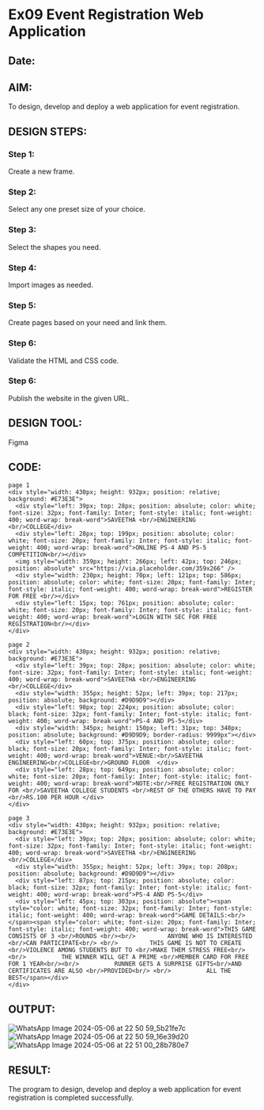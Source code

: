 # Ex09 Event Registration Web Application
## Date:

## AIM:
To design, develop and deploy a web application for event registration.

## DESIGN STEPS:

### Step 1:
Create a new frame.

### Step 2:
Select any one preset size of your choice.

### Step 3:
Select the shapes you need.

### Step 4:
Import images as needed.

### Step 5:
Create pages based on your need and link them.

### Step 6:

Validate the HTML and CSS code.

### Step 6:

Publish the website in the given URL.

## DESIGN TOOL:
Figma

## CODE:
```
page 1
<div style="width: 430px; height: 932px; position: relative; background: #E73E3E">
  <div style="left: 39px; top: 28px; position: absolute; color: white; font-size: 32px; font-family: Inter; font-style: italic; font-weight: 400; word-wrap: break-word">SAVEETHA <br/>ENGINEERING <br/>COLLEGE</div>
  <div style="left: 28px; top: 199px; position: absolute; color: white; font-size: 20px; font-family: Inter; font-style: italic; font-weight: 400; word-wrap: break-word">ONLINE PS-4 AND PS-5 COMPETITION<br/></div>
  <img style="width: 359px; height: 266px; left: 42px; top: 246px; position: absolute" src="https://via.placeholder.com/359x266" />
  <div style="width: 230px; height: 70px; left: 121px; top: 586px; position: absolute; color: white; font-size: 20px; font-family: Inter; font-style: italic; font-weight: 400; word-wrap: break-word">REGISTER FOR FREE <br/></div>
  <div style="left: 15px; top: 761px; position: absolute; color: white; font-size: 20px; font-family: Inter; font-style: italic; font-weight: 400; word-wrap: break-word">LOGIN WITH SEC FOR FREE REGISTRATION<br/></div>
</div>

page 2
<div style="width: 430px; height: 932px; position: relative; background: #E73E3E">
  <div style="left: 39px; top: 28px; position: absolute; color: white; font-size: 32px; font-family: Inter; font-style: italic; font-weight: 400; word-wrap: break-word">SAVEETHA <br/>ENGINEERING <br/>COLLEGE</div>
  <div style="width: 355px; height: 52px; left: 39px; top: 217px; position: absolute; background: #D9D9D9"></div>
  <div style="left: 98px; top: 224px; position: absolute; color: black; font-size: 32px; font-family: Inter; font-style: italic; font-weight: 400; word-wrap: break-word">PS-4 AND PS-5</div>
  <div style="width: 345px; height: 150px; left: 31px; top: 348px; position: absolute; background: #D9D9D9; border-radius: 9999px"></div>
  <div style="left: 60px; top: 375px; position: absolute; color: black; font-size: 20px; font-family: Inter; font-style: italic; font-weight: 400; word-wrap: break-word">VENUE:<br/>SAVEETHA ENGINEERING<br/>COLLEGE<br/>GROUND FLOOR  </div>
  <div style="left: 28px; top: 649px; position: absolute; color: white; font-size: 20px; font-family: Inter; font-style: italic; font-weight: 400; word-wrap: break-word">NOTE:<br/>FREE REGISTRATION ONLY FOR <br/>SAVEETHA COLLEGE STUDENTS <br/>REST OF THE OTHERS HAVE TO PAY <br/>RS.100 PER HOUR </div>
</div>

page 3
<div style="width: 430px; height: 932px; position: relative; background: #E73E3E">
  <div style="left: 39px; top: 28px; position: absolute; color: white; font-size: 32px; font-family: Inter; font-style: italic; font-weight: 400; word-wrap: break-word">SAVEETHA <br/>ENGINEERING <br/>COLLEGE</div>
  <div style="width: 355px; height: 52px; left: 39px; top: 208px; position: absolute; background: #D9D9D9"></div>
  <div style="left: 87px; top: 215px; position: absolute; color: black; font-size: 32px; font-family: Inter; font-style: italic; font-weight: 400; word-wrap: break-word">PS-4 AND PS-5</div>
  <div style="left: 45px; top: 303px; position: absolute"><span style="color: white; font-size: 32px; font-family: Inter; font-style: italic; font-weight: 400; word-wrap: break-word">GAME DETAILS:<br/>      </span><span style="color: white; font-size: 20px; font-family: Inter; font-style: italic; font-weight: 400; word-wrap: break-word">THIS GAME CONSISTS OF 3 <br/>ROUNDS <br/><br/>         ANYONE WHO IS INTERESTED <br/>CAN PARTICIPATE<br/> <br/>         THIS GAME IS NOT TO CREATE <br/>VIOLENCE AMONG STUDENTS BUT TO <br/>MAKE THEM STRESS FREE<br/><br/>          THE WINNER WILL GET A PRIME <br/>MEMBER CARD FOR FREE FOR 1 YEAR<br/><br/>          RUNNER GETS A SURPRISE GIFTS<br/>AND  CERTIFICATES ARE ALSO <br/>PROVIDED<br/> <br/>          ALL THE BEST</span></div>
</div>
```
## OUTPUT:
![WhatsApp Image 2024-05-06 at 22 50 59_5b21fe7c](https://github.com/aravindkumar23004721/Figma/assets/148962674/c463a242-b607-49b5-80ee-67d983e66f15)
![WhatsApp Image 2024-05-06 at 22 50 59_16e39d20](https://github.com/aravindkumar23004721/Figma/assets/148962674/e6d64c22-8a4d-4c0e-8705-f3dda4f3e2f4)
![WhatsApp Image 2024-05-06 at 22 51 00_28b780e7](https://github.com/aravindkumar23004721/Figma/assets/148962674/0f381c1f-3a59-43f8-883c-c1ffdd43fb11)

## RESULT:
The program to design, develop and deploy a web application for event registration is completed successfully.
